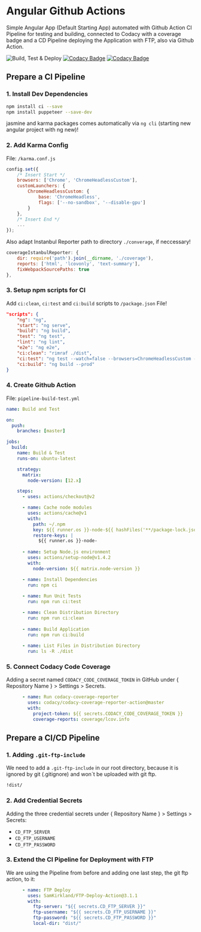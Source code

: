 # Angular Github Actions

Simple Angular App (Default Starting App) automated with Github Action CI Pipeline for testing and building, connected to Codacy with a coverage badge and a CD Pipeline deploying the Application with FTP, also via Github Action.

![Build, Test & Deploy](https://github.com/JakobVesely/angular-github-actions/workflows/Build,%20Test%20&%20Deploy/badge.svg)
[![Codacy Badge](https://app.codacy.com/project/badge/Grade/413a9957f4784296a40e889235c20d4d)](https://www.codacy.com/manual/JakobVesely/angular-github-actions?utm_source=github.com&amp;utm_medium=referral&amp;utm_content=JakobVesely/angular-github-actions&amp;utm_campaign=Badge_Grade)
[![Codacy Badge](https://app.codacy.com/project/badge/Coverage/413a9957f4784296a40e889235c20d4d)](https://www.codacy.com/manual/JakobVesely/angular-github-actions?utm_source=github.com&utm_medium=referral&utm_content=JakobVesely/angular-github-actions&utm_campaign=Badge_Coverage)

## Prepare a CI Pipeline

### 1. Install Dev Dependencies

```sh
npm install ci --save
npm install puppeteer --save-dev
```

jasmine and karma packages comes automatically via `ng cli` (starting new angular project with ng new)!

### 2. Add Karma Config

File: `/karma.conf.js`

```js
config.set({
    /* Insert Start */
    browsers: ['Chrome', 'ChromeHeadlessCustom'],
    customLaunchers: {
        ChromeHeadlessCustom: {
            base: 'ChromeHeadless',
            flags: ['--no-sandbox', '--disable-gpu']
        }
    },
    /* Insert End */
    ...
});
```

Also adapt Instanbul Reporter path to directory `./converage`, if neccessary!

```js
coverageIstanbulReporter: {
    dir: require('path').join(__dirname, './coverage'),
    reports: ['html', 'lcovonly', 'text-summary'],
    fixWebpackSourcePaths: true
},
```

### 3. Setup npm scripts for CI

Add `ci:clean`, `ci:test` and `ci:build` scripts to `/package.json` File!

```json
"scripts": {
    "ng": "ng",
    "start": "ng serve",
    "build": "ng build",
    "test": "ng test",
    "lint": "ng lint",
    "e2e": "ng e2e",
    "ci:clean": "rimraf ./dist",
    "ci:test": "ng test --watch=false --browsers=ChromeHeadlessCustom --code-coverage",
    "ci:build": "ng build --prod"
}
```

### 4. Create Github Action

File: `pipeline-build-test.yml`

```yml
name: Build and Test

on:
  push:
    branches: [master]

jobs:
  build:
    name: Build & Test
    runs-on: ubuntu-latest

    strategy:
      matrix:
        node-version: [12.x]

    steps:
      - uses: actions/checkout@v2

      - name: Cache node modules
        uses: actions/cache@v1
        with:
          path: ~/.npm
          key: ${{ runner.os }}-node-${{ hashFiles('**/package-lock.json') }}
          restore-keys: |
            ${{ runner.os }}-node-
            
      - name: Setup Node.js environment
        uses: actions/setup-node@v1.4.2
        with:
          node-version: ${{ matrix.node-version }}

      - name: Install Dependencies
        run: npm ci
          
      - name: Run Unit Tests
        run: npm run ci:test

      - name: Clean Distribution Directory
        run: npm run ci:clean
        
      - name: Build Application
        run: npm run ci:build
      
      - name: List Files in Distribution Directory
        run: ls -R ./dist
```

### 5. Connect Codacy Code Coverage

Adding a secret named `CODACY_CODE_COVERAGE_TOKEN` in GitHub under { Repository Name } > Settings > Secrets.

```yml
      - name: Run codacy-coverage-reporter
        uses: codacy/codacy-coverage-reporter-action@master
        with:
          project-token: ${{ secrets.CODACY_CODE_COVERAGE_TOKEN }}
          coverage-reports: coverage/lcov.info
```

## Prepare a CI/CD Pipeline

### 1. Adding `.git-ftp-include`

We need to add a `.git-ftp-include` in our root directory, because it is ignored by git (.gitignore) and won´t be uploaded with git ftp.
```sh
!dist/
```

### 2. Add Credential Secrets

Adding the three credential secrets under { Repository Name } > Settings > Secrets:
  - `CD_FTP_SERVER`
  - `CD_FTP_USERNAME`
  - `CD_FTP_PASSWORD`

### 3. Extend the CI Pipeline for Deployment with FTP

We are using the Pipeline from before and adding one last step, the git ftp action, to it:

```yml
      - name: FTP Deploy
        uses: SamKirkland/FTP-Deploy-Action@3.1.1
        with:
          ftp-server: "${{ secrets.CD_FTP_SERVER }}"
          ftp-username: "${{ secrets.CD_FTP_USERNAME }}"
          ftp-password: "${{ secrets.CD_FTP_PASSWORD }}"
          local-dir: "dist/"
```
